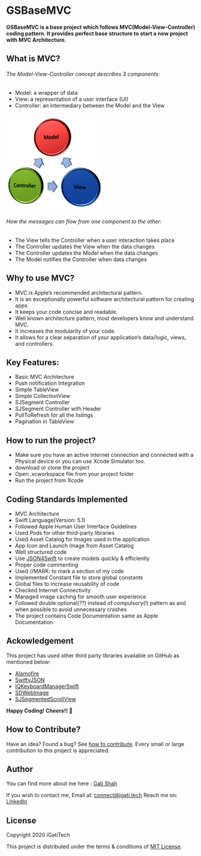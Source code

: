 # GSBaseMVC
**GSBaseMVC is a base project which follows MVC(Model-View-Controller) coding pattern. It provides perfect base structure to start a new project with MVC Architecture.**

## What is MVC?

###### The Model-View-Controller concept describes 3 components:
- Model: a wrapper of data
- View: a representation of a user interface (UI)
- Controller: an intermediary between the Model and the View

![alt text](https://github.com/igatitech/GSBaseMVC/blob/master/Resources/MVC.png)

###### How the messages can flow from one component to the other:
- The View tells the Controller when a user interaction takes place
- The Controller updates the View when the data changes
- The Controller updates the Model when the data changes
- The Model notifies the Controller when data changes

## Why to use MVC?
- MVC is Apple’s recommended architectural pattern.
- It is an exceptionally powerful software architectural pattern for creating apps
- It keeps your code concise and readable.
- Well known architecture pattern, most developers know and understand MVC.
- It increases the modularity of your code.
- It allows for a clear separation of your application’s data/logic, views, and controllers.

## Key Features:
- Basic MVC Architecture
- Push notification Integration
- Simple TableView
- Simple CollectionView
- SJSegment Controller
- SJSegment Controller with Header
- PullToRefresh for all the listings
- Pagination in TableView


## How to run the project?

- Make sure you have an active internet connection and connected with a Physical device or you can use Xcode Simulator too.
- download or clone the project
- Open .xcworkspace file from your project folder
- Run the project from Xcode

## Coding Standards Implemented

- MVC Architecture
- Swift Language(Version: 5.1)
- Followed Apple Human User Interface Guidelines
- Used Pods for other third-party libraries
- Used Asset Catalog for Images used in the application
- App Icon and Launch Image from Asset Catalog
- Well structured code
- Use [JSON4Swift](https://www.json4swift.com/) to create models quickly & efficiently
- Proper code commenting
- Used //MARK: to mark a section of my code
- Implemented Constant file to store global constants
- Global files to increase reusability of code
- Checked Internet Connectivity
- Managed image caching for smooth user experience
- Followed double optional(??) instead of compulsory(!) pattern as and when possible to avoid unnecessary crashes
- The project contains Code Documentation same as Apple Documentation

## Ackowledgement

This project has used other third party libraries available on GitHub as mentioned below:

- [Alamofire](https://github.com/Alamofire/Alamofire)
- [SwiftyJSON](https://github.com/SwiftyJSON/SwiftyJSON)
- [IQKeyboardManagerSwift](https://github.com/hackiftekhar/IQKeyboardManager)
- [SDWebImage](https://github.com/SDWebImage/SDWebImage)
- [SJSegmentedScrollView](https://github.com/subinspathilettu/SJSegmentedViewController)

**Happy Coding! Cheers!!** 🥂 

## How to Contribute?

Have an idea? Found a bug? See [how to contribute](https://github.com/igatitech/GSBaseMVC/blob/master/CONTRIBUTION.md). Every small or large contribution to this project is appreciated.

## Author
You can find more about me here : [Gati Shah](https://igati.tech)

If you wish to contact me, 
Email at: [connect@igati.tech](connect@igati.tech)
Reach me on: [LinkedIn](https://www.linkedin.com/in/igatitech/)

## License
Copyright 2020 iGatiTech

This project is distributed under the terms & conditions of [MIT License](https://github.com/igatitech/GSBaseMVC/blob/master/LICENSE).
